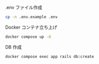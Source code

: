.env ファイル作成

```bash
cp -n .env.example .env
```

Docker コンテナ立ち上げ

```bash
docker compose up -d
```

DB 作成

```bash
docker compose exec app rails db:create
```
